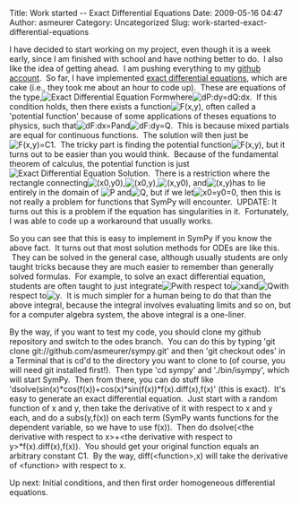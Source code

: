 Title: Work started -- Exact Differential Equations 
Date: 2009-05-16 04:47
Author: asmeurer
Category: Uncategorized
Slug: work-started-exact-differential-equations

I have decided to start working on my project, even though it is a week
early, since I am finished with school and have nothing better to do.  I
also like the idea of getting ahead.  I am pushing everything to
my [github account][].  So far, I have implemented [exact differential
equations][], which are cake (i.e., they took me about an hour to code
up).  These are equations of the type,![Exact Differential Equation
Form][]where![dP:dy=dQ:dx][].  If this condition holds, then there
exists a function![F(x,y)][], often called a 'potential function'
because of some applications of theses equations to physics, such
that![dF:dx=P][]and![dF:dy=Q][].  This is because mixed partials are
equal for continuous functions.  The solution will then just
be![F(x,y)=C1][].  The tricky part is finding the potential
function![F(x,y)][], but it turns out to be easier than you would think.
 Because of the fundamental theorem of calculus, the potential function
is just![Exact Differential Equation Solution][].  There is a
restriction where the rectangle
connecting![(x0,y0)][],![(x0,y)][],![(x,y0)][], and![(x,y)][]has to lie
entirely in the domain of ![P][] and![Q][], but if we let![x0=y0=0][],
then this is not really a problem for functions that SymPy will
encounter.  UPDATE: It turns out this is a problem if the equation has
singularities in it.  Fortunately, I was able to code up a workaround
that usually works.

So you can see that this is easy to implement in SymPy if you know the
above fact.  It turns out that most solution methods for ODEs are like
this.  They can be solved in the general case, although usually students
are only taught tricks because they are much easier to remember than
generally solved formulas.  For example, to solve an exact differential
equation, students are often taught to just integrate![P][]with respect
to![x][]and![Q][]with respect to![y][].  It is much simpler for a human
being to do that than the above integral, because the integral involves
evaluating limits and so on, but for a computer algebra system, the
above integral is a one-liner.

By the way, if you want to test my code, you should clone my github
repository and switch to the odes branch.  You can do this by typing
'git clone git://github.com/asmeurer/sympy.git' and then 'git checkout
odes' in a Terminal that is cd'd to the directory you want to clone to
(of course, you will need git installed first!).  Then type 'cd sympy'
and './bin/isympy', which will start SymPy.  Then from there, you can do
stuff like
'dsolve(sin(x)\*cos(f(x))+cos(x)\*sin(f(x))\*f(x).diff(x),f(x)' (this is
exact).  It's easy to generate an exact differential equation.  Just
start with a random function of x and y, then take the derivative of it
with respect to x and y each, and do a subs(y,f(x)) on each term (SymPy
wants functions for the dependent variable, so we have to use f(x)).
 Then do dsolve(\<the derivative with respect to x\>+\<the derivative
with respect to y\>\*f(x).diff(x),f(x)).  You should get your original
function equals an arbitrary constant C1.  By the way,
diff(\<function\>,x) will take the derivative of \<function\> with
respect to x.

Up next: Initial conditions, and then first order homogeneous
differential equations.

  [github account]: http://github.com/asmeurer/sympy/tree/odes
  [exact differential equations]: http://en.wikipedia.org/wiki/Exact_differential_equation
  [Exact Differential Equation Form]: http://asmeurersympy.files.wordpress.com/2009/05/exact-differential-equation-form.png
    "Exact Differential Equation Form"
  [dP:dy=dQ:dx]: http://asmeurersympy.files.wordpress.com/2009/05/dpdydqdx.png
    "dP:dy=dQ:dx"
  [F(x,y)]: http://asmeurersympy.files.wordpress.com/2009/05/fxy.png
    "F(x,y)"
  [dF:dx=P]: http://asmeurersympy.files.wordpress.com/2009/05/dfdxp.png
    "dF:dx=P"
  [dF:dy=Q]: http://asmeurersympy.files.wordpress.com/2009/05/dfdyq.png
    "dF:dy=Q"
  [F(x,y)=C1]: http://asmeurersympy.files.wordpress.com/2009/05/fxyc1.png
    "F(x,y)=C1"
  [Exact Differential Equation Solution]: http://asmeurersympy.files.wordpress.com/2009/05/exact-differential-equation-solution.png
    "Exact Differential Equation Solution"
  [(x0,y0)]: http://asmeurersympy.files.wordpress.com/2009/05/x0y0.png
    "(x0,y0)"
  [(x0,y)]: http://asmeurersympy.files.wordpress.com/2009/05/x0y.png
    "(x0,y)"
  [(x,y0)]: http://asmeurersympy.files.wordpress.com/2009/05/xy0.png
    "(x,y0)"
  [(x,y)]: http://asmeurersympy.files.wordpress.com/2009/05/xy.png
    "(x,y)"
  [P]: http://asmeurersympy.files.wordpress.com/2009/05/p.png "P"
  [Q]: http://asmeurersympy.files.wordpress.com/2009/05/q.png "Q"
  [x0=y0=0]: http://asmeurersympy.files.wordpress.com/2009/05/x0y00.png
    "x0=y0=0"
  [x]: http://asmeurersympy.files.wordpress.com/2009/05/x.png "x"
  [y]: http://asmeurersympy.files.wordpress.com/2009/05/y.png "y"
